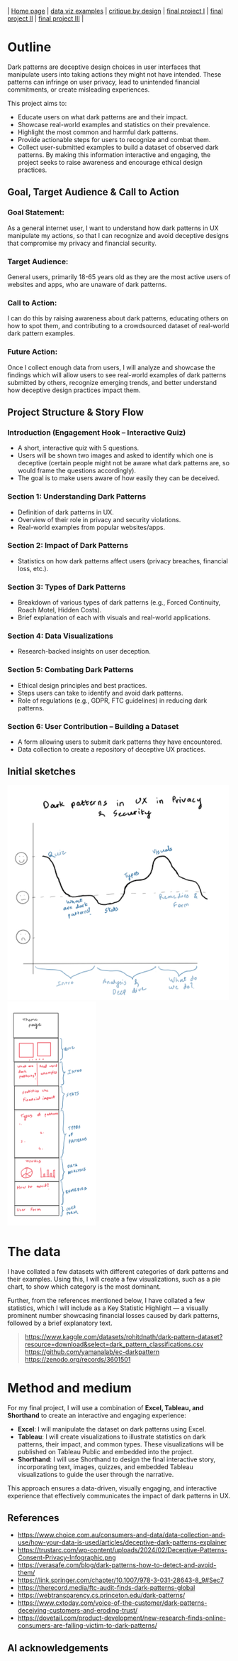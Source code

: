 | [Home page](https://rutuja2197.github.io/rutuja-dataviz-portfolio/) | [data viz examples](dataviz-examples.md) | [critique by design](critique-by-design.md) | [final project I](final-project-part-one.md) | [final project II](final-project-part-two.md) | [final project III](final-project-part-three.md) |

# Outline
Dark patterns are deceptive design choices in user interfaces that manipulate users into taking actions they might not have intended. These patterns can infringe on user privacy, lead to unintended financial commitments, or create misleading experiences.

This project aims to:
- Educate users on what dark patterns are and their impact.
- Showcase real-world examples and statistics on their prevalence.
- Highlight the most common and harmful dark patterns.
- Provide actionable steps for users to recognize and combat them.
- Collect user-submitted examples to build a dataset of observed dark patterns.
By making this information interactive and engaging, the project seeks to raise awareness and encourage ethical design practices.

## Goal, Target Audience & Call to Action
### Goal Statement:
As a general internet user, I want to understand how dark patterns in UX manipulate my actions, so that I can recognize and avoid deceptive designs that compromise my privacy and financial security.

### Target Audience:
General users, primarily 18-65 years old as they are the most active users of websites and apps, who are unaware of dark patterns.

### Call to Action:
I can do this by raising awareness about dark patterns, educating others on how to spot them, and contributing to a crowdsourced dataset of real-world dark pattern examples.

### Future Action:
Once I collect enough data from users, I will analyze and showcase the findings which will allow users to see real-world examples of dark patterns submitted by others, recognize emerging trends, and better understand how deceptive design practices impact them.

## Project Structure & Story Flow
### Introduction (Engagement Hook – Interactive Quiz)
- A short, interactive quiz with 5 questions.
- Users will be shown two images and asked to identify which one is deceptive (certain people might not be aware what dark patterns are, so would frame the questions accordingly).
- The goal is to make users aware of how easily they can be deceived.
### Section 1: Understanding Dark Patterns
- Definition of dark patterns in UX.
- Overview of their role in privacy and security violations.
- Real-world examples from popular websites/apps.
### Section 2: Impact of Dark Patterns
- Statistics on how dark patterns affect users (privacy breaches, financial loss, etc.).
### Section 3: Types of Dark Patterns
- Breakdown of various types of dark patterns (e.g., Forced Continuity, Roach Motel, Hidden Costs).
- Brief explanation of each with visuals and real-world applications.
### Section 4: Data Visualizations
- Research-backed insights on user deception.
### Section 5: Combating Dark Patterns
- Ethical design principles and best practices.
- Steps users can take to identify and avoid dark patterns.
- Role of regulations (e.g., GDPR, FTC guidelines) in reducing dark patterns.
### Section 6: User Contribution – Building a Dataset
- A form allowing users to submit dark patterns they have encountered.
- Data collection to create a repository of deceptive UX practices. 

## Initial sketches 

<img src="Storyboard.png" width="500"/>      <img src="Layout.png" width="200"/> 

# The data 
I have collated a few datasets with different categories of dark patterns and their examples. Using this, I will create a few visualizations, such as a pie chart, to show which category is the most dominant.

Further, from the references mentioned below, I have collated a few statistics, which I will include as a Key Statistic Highlight — a visually prominent number showcasing financial losses caused by dark patterns, followed by a brief explanatory text.

> https://www.kaggle.com/datasets/rohitdnath/dark-pattern-dataset?resource=download&select=dark_pattern_classifications.csv
> https://github.com/yamanalab/ec-darkpattern
> https://zenodo.org/records/3601501

# Method and medium
For my final project, I will use a combination of **Excel, Tableau, and Shorthand** to create an interactive and engaging experience:  

- **Excel**: I will manipulate the dataset on dark patterns using Excel.  
- **Tableau**: I will create visualizations to illustrate statistics on dark patterns, their impact, and common types. These visualizations will be published on Tableau Public and embedded into the project.  
- **Shorthand**: I will use Shorthand to design the final interactive story, incorporating text, images, quizzes, and embedded Tableau visualizations to guide the user through the narrative.  

This approach ensures a data-driven, visually engaging, and interactive experience that effectively communicates the impact of dark patterns in UX.

## References
- https://www.choice.com.au/consumers-and-data/data-collection-and-use/how-your-data-is-used/articles/deceptive-dark-patterns-explainer
- https://trustarc.com/wp-content/uploads/2024/02/Deceptive-Patterns-Consent-Privacy-Infographic.png
- https://verasafe.com/blog/dark-patterns-how-to-detect-and-avoid-them/
- https://link.springer.com/chapter/10.1007/978-3-031-28643-8_9#Sec7
- https://therecord.media/ftc-audit-finds-dark-patterns-global
- https://webtransparency.cs.princeton.edu/dark-patterns/
- https://www.cxtoday.com/voice-of-the-customer/dark-patterns-deceiving-customers-and-eroding-trust/
- https://dovetail.com/product-development/new-research-finds-online-consumers-are-falling-victim-to-dark-patterns/

## AI acknowledgements

